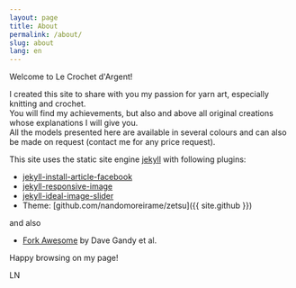 ```yaml
---
layout: page
title: About
permalink: /about/
slug: about
lang: en
---
```

Welcome to Le Crochet d'Argent!


I created this site to share with you my passion for yarn art, especially knitting and crochet.  
You will find my achievements, but also and above all original creations whose explanations I will give you.  
All the models presented here are available in several colours and can also be made on request (contact me for any price request).

This site uses the static site engine [jekyll](http://jekyllrb.com/) with following plugins:
* [jekyll-install-article-facebook](https://github.com/LordAmit/jekyll-instant-article-facebook)
* [jekyll-responsive-image](https://github.com/wildlyinaccurate/jekyll-responsive-image)
* [jekyll-ideal-image-slider](https://github.com/jekylltools/jekyll-ideal-image-slider)
* Theme: [github.com/nandomoreirame/zetsu]({{ site.github }})

and also
* [Fork Awesome](https://forkawesome.github.io/Fork-Awesome/) by Dave Gandy et al.

Happy browsing on my page!

LN

